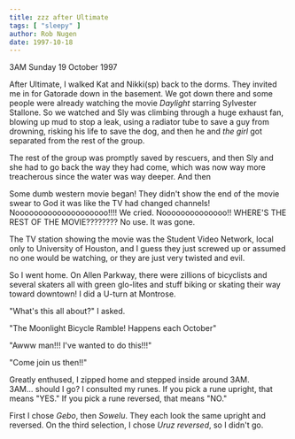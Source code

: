```yaml
---
title: zzz after Ultimate
tags: [ "sleepy" ]
author: Rob Nugen
date: 1997-10-18
---
```


<p class=date>3AM Sunday 19 October 1997</p>

<p>
After Ultimate, I walked Kat and Nikki(sp) back to the dorms. They invited me in for Gatorade down in the basement.  We got down there and some people were already watching the movie <em>Daylight</em> starring Sylvester Stallone. So we watched and Sly was climbing through a huge exhaust fan, blowing up mud to stop a leak, using a radiator tube to save a guy from drowning, risking his life to save the dog, and then he and <em>the girl</em> got separated from the rest of the group. 
<p>
The rest of the group was promptly saved by rescuers, and then Sly and she had to go back the way they had come, which was now way more treacherous since the water was way deeper. And then
<p>
Some dumb western movie began! They didn't show the end of the movie swear to God it was like the TV had changed channels!
Noooooooooooooooooooo!!!!   We cried.    Noooooooooooooo!!  WHERE'S THE REST OF THE MOVIE????????
No use. It was gone. 
<p>
The TV station showing the movie was the Student Video Network, local only to University of Houston, and I guess they just screwed up or assumed no one would be watching, or they are just very twisted and evil.
<p>
So I went home. On Allen Parkway, there were zillions of bicyclists and several skaters all with green glo-lites and stuff biking or skating their way toward downtown! I did a U-turn at Montrose.  
<p>
"What's this all about?" I asked.
<p>
"The Moonlight Bicycle Ramble!  Happens each October"
<p>
"Awww man!!! I've wanted to do this!!!"
<p>
"Come join us then!!"
<p>
Greatly enthused, I zipped home and stepped inside around 3AM.
<br>
3AM... should I go?  I consulted my runes. If you pick a rune upright, that means "YES."  If you pick a rune reversed, that means "NO."
<p>
First I chose <em>Gebo</em>, then <em>Sowelu</em>. They each look the same upright and reversed. On the third selection, I chose <em>Uruz reversed</em>, so I didn't go.
<p>

